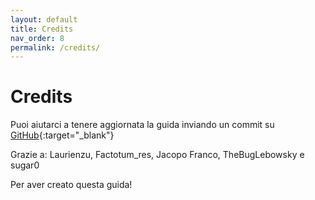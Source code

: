 ```yaml
---
layout: default
title: Credits
nav_order: 8
permalink: /credits/
---
```


# Credits

Puoi aiutarci a tenere aggiornata la guida inviando un commit su [GitHub](https://github.com/sugar012/klipperITA){:target="_blank"}

Grazie a: Laurienzu, Factotum_res, Jacopo Franco, TheBugLebowsky e sugar0

Per aver creato questa guida!
